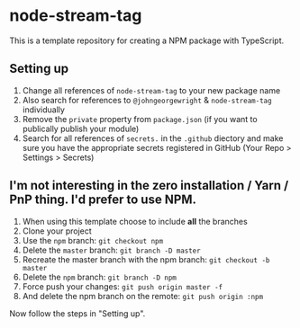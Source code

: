 # node-stream-tag

This is a template repository for creating a NPM package with TypeScript.

## Setting up

1. Change all references of `node-stream-tag` to your new package name
1. Also search for references to `@johngeorgewright` & `node-stream-tag` individually
1. Remove the `private` property from `package.json` (if you want to publically publish your module)
1. Search for all references of `secrets.` in the `.github` diectory and make sure you have the appropriate secrets registered in GitHub (Your Repo > Settings > Secrets)

## I'm not interesting in the zero installation / Yarn / PnP thing. I'd prefer to use NPM.

1. When using this template choose to include **all** the branches
1. Clone your project
1. Use the `npm` branch: `git checkout npm`
1. Delete the `master` branch: `git branch -D master`
1. Recreate the master branch with the npm branch: `git checkout -b master`
1. Delete the `npm` branch: `git branch -D npm`
1. Force push your changes: `git push origin master -f`
1. And delete the npm branch on the remote: `git push origin :npm`

Now follow the steps in "Setting up".
